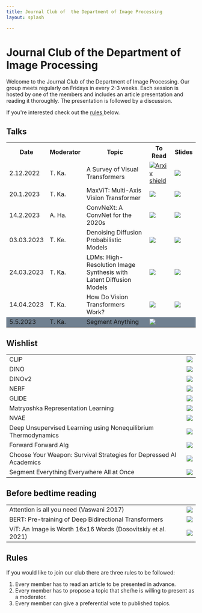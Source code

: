 ```yaml
---
title: Journal Club of  the Department of Image Processing
layout: splash

---
```

# Journal Club of  the Department of Image Processing 
Welcome to the Journal Club of the Department of Image Processing. Our group meets regularly on Fridays in every 2-3 weeks. Each session is hosted by one of the members and includes an article presentation and reading it thoroughly. The presentation is followed by a discussion.

If you're interested check out the <a href=#rules> rules </a> below. 

## Talks
 <table>
  <tr>
    <th>Date</th>
    <th>Moderator</th>
    <th>Topic</th>
    <th>To Read</th>
    <th>Slides</th>
  </tr>
  <tr>
    <td>2.12.2022</td>
    <td>T. Ka. </td>
    <td>A Survey of Visual Transformers</td>
    <td> <a href="https://arxiv.org/abs/2111.06091"><img src="https://shields.io/static/v1?label=arXiv&message=2111.06091&color=orange&?style=plastic" alt="Arxiv shield"></a></td>
    <td> <a href="https://docs.google.com/presentation/d/1_T1et-binyg8qsAHci2Ra9ltgMNt8AlVrrYosMsUNM0/edit?usp=sharing"><img src="https://shields.io/static/v1?label=Slides&message=Link&?style=plastic&logo=google"></a></td>
  </tr>
  <tr>
    <td>20.1.2023</td>
    <td>T. Ka. </td>
    <td>MaxViT: Multi-Axis Vision Transformer </td>
    <td> <a href="https://arxiv.org/abs/2204.01697"><img src="https://shields.io/static/v1?label=arXiv&message=2204.01697&color=orange&?style=plastic"></a></td>
    <td> <a href="https://docs.google.com/presentation/d/1fdJ1NeP4aAShbfbbdaQ7pna38QlkkHO0a1KqrnNBkdM/edit?usp=sharing"><img src="https://shields.io/static/v1?label=Slides&message=Link&?style=plastic&logo=google"></a></td>
  </tr>
  <tr>
    <td>14.2.2023</td>
    <td>A. Ha. </td>
    <td>ConvNeXt: A ConvNet for the 2020s </td>
    <td><a href="https://arxiv.org/abs/2201.03545"><img src="https://shields.io/static/v1?label=arXiv&message=2201.03545&color=orange&?style=plastic"></a></td>
    <td><a href="https://docs.google.com/presentation/d/18NlW37TkP6UkAuHi94HgfVg5YfD4B7C06qyzGAdAbaM/edit?usp=sharing"><img src="https://shields.io/static/v1?label=Slides&message=Link&?style=plastic&logo=google"></a></td>
  </tr>
  <tr>
    <td>03.03.2023</td>
    <td>T. Ke. </td>
    <td>Denoising Diffusion Probabilistic Models</td>
    <td><a href="https://proceedings.neurips.cc/paper/2020/hash/4c5bcfec8584af0d967f1ab10179ca4b-Abstract.html"><img src="https://shields.io/static/v1?label=NeurIPS&message=2020&color=blue&?style=plastic"></a></td>
    <td><a href="https://docs.google.com/presentation/d/1JruvQVGqtmOJZVVznD9BRDTr3VykVig1/edit?usp=sharing&ouid=107985672988319725914&rtpof=true&sd=true"><img src="https://shields.io/static/v1?label=Slides&message=Link&?style=plastic&logo=google"></a></td>
  </tr>
  <tr>
    <td>24.03.2023</td>
    <td>T. Ka. </td>
    <td>LDMs: High-Resolution Image Synthesis with Latent Diffusion Models </td>
    <td><a href="https://arxiv.org/abs/2112.10752"><img src="https://shields.io/static/v1?label=arXiv&message=2112.10752&color=orange&?style=plastic"></a></td>
    <td><a href="https://docs.google.com/presentation/d/1tHtirGWaJnrQfXMaWafv3xGxesQ9nB49GgEZ9GvsKkU/edit?usp=sharing"><img src="https://shields.io/static/v1?label=Slides&message=Link&?style=plastic&logo=google"></a></td>
  </tr>
  <tr>
    <td>14.04.2023</td>
    <td>T. Ka. </td>
    <td>How Do Vision Transformers Work?</td>
    <td><a href="https://arxiv.org/abs/2202.06709"><img src="https://shields.io/static/v1?label=arXiv&message=2202.06709&color=orange&?style=plastic"></a></td>
    <td><a href="https://docs.google.com/presentation/d/1TjvukOqeOE029nc5eylDU53D7guFQaMKG6aIysjD31g/edit?usp=sharing"><img src="https://shields.io/static/v1?label=Slides&message=Link&?style=plastic&logo=google"></a></td>
  </tr>
  <tr style="background-color: slategray">
    <td>5.5.2023</td>
    <td>T. Ka. </td>
    <td>Segment Anything</td>
    <td><a href="https://arxiv.org/abs/2304.02643"><img src="https://shields.io/static/v1?label=arXiv&message=2304.02643&color=orange&?style=plastic"></a></td>
    <td></td>
</tr>
  </tr>

</table> 

## Wishlist 
<table> 
<tr>
    <td>CLIP </td>
    <td><a href=" https://arxiv.org/pdf/2103.00020"><img src="https://shields.io/static/v1?label=CLIP&message=2103.00020&color=orange&?style=plastic&logo=arxiv"></a></td>
</tr><tr>
    <td>DINO </td>
    <td><a href=" https://arxiv.org/pdf/2104.14294"><img src="https://shields.io/static/v1?label=DINO&message=2104.14294&color=orange&?style=plastic&logo=arxiv"></a></td>
</tr><tr>
    <td>DINOv2 </td>
    <td><a href=" https://arxiv.org/abs/2304.07193"><img src="https://shields.io/static/v1?label=DINOv2&message=2304.07193&color=orange&?style=plastic&logo=arxiv"></a></td>
</tr><tr>
    <td>NERF </td>
    <td><a href=" https://arxiv.org/abs/2003.08934"><img src="https://shields.io/static/v1?label=NERF&message=2003.08934&color=orange&?style=plastic&logo=arxiv"></a></td>
</tr><tr>
    <td>GLIDE </td>
    <td><a href=" https://arxiv.org/abs/2112.10741"><img src="https://shields.io/static/v1?label=GLIDE&message=2112.10741&color=orange&?style=plastic&logo=arxiv"></a></td>
</tr><tr>
    <td>Matryoshka Representation Learning </td>
    <td><a href=" https://arxiv.org/abs/2205.13147"><img src="https://shields.io/static/v1?label=Matryoshka&message=2205.13147&color=orange&?style=plastic&logo=arxiv"></a></td>
</tr><tr>
    <td>NVAE </td>
    <td><a href=" https://proceedings.neurips.cc/paper/2020/file/e3b21256183cf7c2c7a66be163579d37-Paper.pdf"><img src="https://shields.io/static/v1?label=NeurIPS&message=2020&color=blue&?style=plastic"></a></td>
</tr><tr>
    <td>Deep Unsupervised Learning using Nonequilibrium Thermodynamics </td>
    <td><a href=" https://arxiv.org/abs/1503.03585"><img src="https://shields.io/static/v1?label=DF&message=1503.03585&color=orange&?style=plastic&logo=arxiv"></a></td>
</tr><tr>
    <td>Forward Forward Alg </td>
    <td><a href=" https://arxiv.org/abs/2212.13345"><img src="https://shields.io/static/v1?label=F-F alg&message=2212.13345&color=orange&?style=plastic&logo=arxiv"></a></td>
</tr><tr>
    <td>Choose Your Weapon: Survival Strategies for Depressed AI Academics </td>
    <td><a href=" https://arxiv.org/abs/2304.06035"><img src="https://shields.io/static/v1?label=Choose &message=2304.06035&color=orange&?style=plastic&logo=arxiv"></a></td>
</tr><tr>
    <td>Segment Everything Everywhere All at Once </td>
    <td><a href=" https://arxiv.org/abs/2304.06718"><img src="https://shields.io/static/v1?label=SEEM&message=2304.06718&color=orange&?style=plastic&logo=arxiv"></a></td>
</tr>
</table>

## Before bedtime reading
<table>
<tr>
    <td> Attention is all you need (Vaswani 2017) </td> 
    <td><a href="https://proceedings.neurips.cc/paper/2017/file/3f5ee243547dee91fbd053c1c4a845aa-Paper.pdf"><img src="https://shields.io/static/v1?label=NeurIPS&message=2017&color=blue&?style=plastic"></a></td>
</tr>
<tr>
    <td>BERT: Pre-training of Deep Bidirectional Transformers </td>
    <td><a href="https://arxiv.org/abs/1810.04805"><img src="https://shields.io/static/v1?label=arXiv&message=1810.04805&color=orange&?style=plastic"></a></td>
</tr>
<tr>
<td>ViT: An Image is Worth 16x16 Words (Dosovitskiy et al. 2021)</td>
<td><a href="https://arxiv.org/abs/2010.11929"><img src="https://shields.io/static/v1?label=arXiv&message=2010.11929&color=orange&?style=plastic"></a></td>
</tr>
</table>

## Rules

If you would like to join our club there are three rules to be followed:

1. Every member has to read an article to be presented in advance.
2. Every member has to propose a topic that she/he is willing to present as a moderator.
3. Every member can give a preferential vote to published topics.


